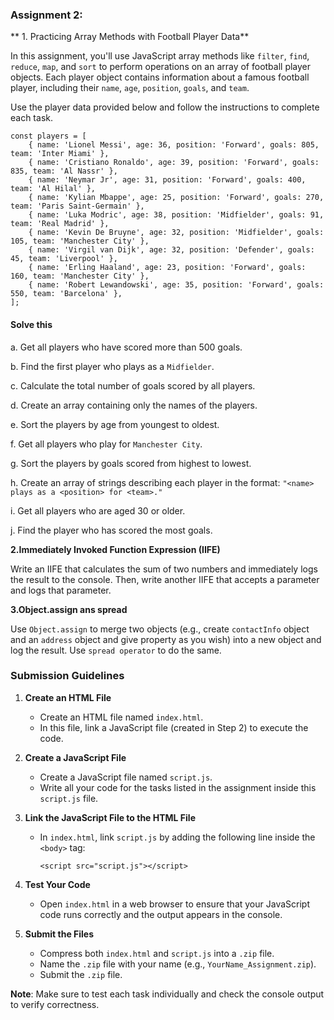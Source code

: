 ### Assignment 2:

** 1. Practicing Array Methods with Football Player Data**

In this assignment, you'll use JavaScript array methods like `filter`, `find`, `reduce`, `map`, and `sort` to perform operations on an array of football player objects. Each player object contains information about a famous football player, including their `name`, `age`, `position`, `goals`, and `team`.

Use the player data provided below and follow the instructions to complete each task.

    const players = [
        { name: 'Lionel Messi', age: 36, position: 'Forward', goals: 805, team: 'Inter Miami' },
        { name: 'Cristiano Ronaldo', age: 39, position: 'Forward', goals: 835, team: 'Al Nassr' },
        { name: 'Neymar Jr', age: 31, position: 'Forward', goals: 400, team: 'Al Hilal' },
        { name: 'Kylian Mbappe', age: 25, position: 'Forward', goals: 270, team: 'Paris Saint-Germain' },
        { name: 'Luka Modric', age: 38, position: 'Midfielder', goals: 91, team: 'Real Madrid' },
        { name: 'Kevin De Bruyne', age: 32, position: 'Midfielder', goals: 105, team: 'Manchester City' },
        { name: 'Virgil van Dijk', age: 32, position: 'Defender', goals: 45, team: 'Liverpool' },
        { name: 'Erling Haaland', age: 23, position: 'Forward', goals: 160, team: 'Manchester City' },
        { name: 'Robert Lewandowski', age: 35, position: 'Forward', goals: 550, team: 'Barcelona' },
    ];

#### Solve this

a.  Get all players who have scored more than 500 goals.
    
b.  Find the first player who plays as a `Midfielder`.
    
c.  Calculate the total number of goals scored by all players.
    
d.  Create an array containing only the names of the players.
    
e.  Sort the players by age from youngest to oldest.
    
f.  Get all players who play for `Manchester City`.
    
g.  Sort the players by goals scored from highest to lowest.
    
h.  Create an array of strings describing each player in the format: `"<name> plays as a <position> for <team>."`
    
i.  Get all players who are aged 30 or older.
    
j.  Find the player who has scored the most goals.

**2.Immediately Invoked Function Expression (IIFE)**

Write an IIFE that calculates the sum of two numbers and immediately logs the result to the console. Then, write another IIFE that accepts a parameter and logs that parameter.

**3.Object.assign ans spread**

Use `Object.assign` to merge two objects (e.g., create  `contactInfo` object and an `address` object and give property as you wish) into a new object and log the result. Use `spread operator` to do the same. 

### Submission Guidelines

1.  **Create an HTML File**
    
    -   Create an HTML file named `index.html`.
    -   In this file, link a JavaScript file (created in Step 2) to execute the code.
2.  **Create a JavaScript File**
    
    -   Create a JavaScript file named `script.js`.
    -   Write all your code for the tasks listed in the assignment inside this `script.js` file.
3.  **Link the JavaScript File to the HTML File**
    
    -   In `index.html`, link `script.js` by adding the following line inside the `<body>` tag:
        
        `<script src="script.js"></script>` 
        
4.  **Test Your Code**
    
    -   Open `index.html` in a web browser to ensure that your JavaScript code runs correctly and the output appears in the console.
5.  **Submit the Files**
    
    -   Compress both `index.html` and `script.js` into a `.zip` file.
    -   Name the `.zip` file with your name (e.g., `YourName_Assignment.zip`).
    -   Submit the `.zip` file.


**Note**: Make sure to test each task individually and check the console output to verify correctness.
